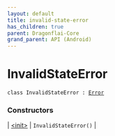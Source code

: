 ```yaml
---
layout: default
title: invalid-state-error
has_children: true
parent: Dragonflai-Core
grand_parent: API (Android)
---
```



# InvalidStateError

`class InvalidStateError : `[`Error`](https://kotlinlang.org/api/latest/jvm/stdlib/kotlin/-error/index.html)

### Constructors

| [&lt;init&gt;](-init-.html) | `InvalidStateError()` |

